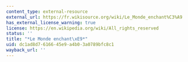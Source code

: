 ```yaml
---
content_type: external-resource
external_url: https://fr.wikisource.org/wiki/Le_Monde_enchant%C3%A9
has_external_license_warning: true
license: https://en.wikipedia.org/wiki/All_rights_reserved
status: ''
title: "*Le Monde enchant\xE9*"
uid: dc1ad8d7-6166-45e9-a4b0-3a0789bfc8c1
wayback_url: ''
---
```

